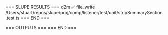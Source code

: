 === SLUPE RESULTS ===
d2m ✅ file_write /Users/stuart/repos/slupe/proj/comp/listener/test/unit/stripSummarySection.test.ts
=== END ===

=== OUTPUTS ===
=== END ===